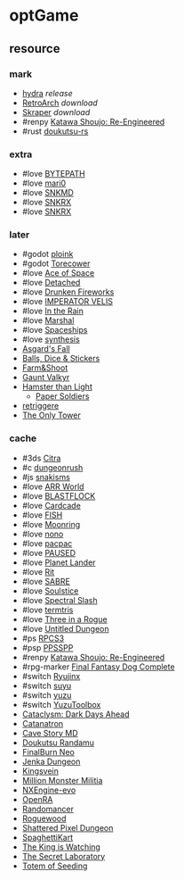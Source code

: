 # optGame

## resource

### mark

- [hydra](https://github.com/hydralauncher/hydra) _release_
- [RetroArch](https://retroarch.com) _download_
- [Skraper](https://www.skraper.net/) _download_
- #renpy [Katawa Shoujo: Re-Engineered](https://github.com/fleetingheart/ksre)
- #rust [doukutsu-rs](https://github.com/doukutsu-rs/doukutsu-rs)

### extra

- #love [BYTEPATH](https://github.com/a327ex/BYTEPATH)
- #love [mari0](https://github.com/Stabyourself/mari0)
- #love [SNKMD](https://github.com/sharpdev-me/SNKMD)
- #love [SNKRX](https://github.com/a327ex/SNKRX)
- #love [SNKRX](https://github.com/Luminware/SNKRX)

### later

- #godot [ploink](https://pyrocreep.itch.io/ploink)
- #godot [Torecower](https://softwool.itch.io/torecower)
- #love [Ace of Space](https://feofentov.itch.io/ace-of-space)
- #love [Detached](https://adszads.itch.io/detached)
- #love [Drunken Fireworks](https://pandaqi.itch.io/drunken-fireworks)
- #love [IMPERATOR VELIS](https://hungrytrolls.itch.io/imperator-velis)
- #love [In the Rain](https://notexplosive.itch.io/in-the-rain)
- #love [Marshal](https://chao.itch.io/marshal)
- #love [Spaceships](https://michaeldejong.itch.io/spaceships)
- #love [synthesis](https://ellraiser.itch.io/synthesis)
- [Asgard's Fall](https://soulpotion-games.itch.io/asgards-fall)
- [Balls, Dice & Stickers](https://bilgetbd.itch.io/balls-dice-stickers)
- [Farm&Shoot](https://matteo-dalessandro.itch.io/farmshoot)
- [Gaunt Valkyr](https://ember-paw-games.itch.io/gaunt-valkyr)
- [Hamster than Light](https://korogames.itch.io/htl)
	- [Paper Soldiers](https://andriy-bychkovskyi.itch.io/paper-solssssssssadddddddssssssssssssssssssssssssssssssssssssssssssssssssssssssssssssssssssssssssssssssssssssssssssqqqers)
- [retriggere](https://unnamecollective.itch.io/retriggered)
- [The Only Tower](https://giantlight.itch.io/the-only-tower)

### cache

- #3ds [Citra](https://citra-emulator.com)
- #c [dungeonrush](https://github.com/rapiz1/DungeonRush)
- #js [snakisms](https://github.com/pippinbarr/SNAKISMS)
- #love [ARR World](https://windmillgames.itch.io/arr-world)
- #love [BLASTFLOCK](https://trasevol-dog.itch.io/blast-flock)
- #love [Cardcade](https://windmillgames.itch.io/cardcade)
- #love [FISH](https://nicmagnier.itch.io/fish)
- #love [Moonring](https://dene.itch.io/moonring)
- #love [nono](https://monolifed.itch.io/nono)
- #love [pacpac](https://github.com/tylerneylon/pacpac)
- #love [PAUSED](https://cyfo.itch.io/paused)
- #love [Planet Lander](https://fernando-j-scherf.itch.io/planet-lander)
- #love [Rit](https://github.com/codingwatching/Rit)
- #love [SABRE](https://bearish.itch.io/sabre)
- #love [Soulstice](https://midipixel.itch.io/soulstice)
- #love [Spectral Slash](https://abhimonk.itch.io/spectral-slash)
- #love [termtris](https://github.com/tylerneylon/termtris)
- #love [Three in a Rogue](https://notexplosive.itch.io/three-in-a-rogue-classic)
- #love [Untitled Dungeon](https://terribleben.itch.io/untitled-dungeon)
- #ps [RPCS3](https://github.com/RPCS3/rpcs3)
- #psp [PPSSPP](https://ppsspp.org)
- #renpy [Katawa Shoujo: Re-Engineered](https://codeberg.org/fhs/katawa-shoujo-re-engineered)
- #rpg-marker [Final Fantasy Dog Complete](https://lordbluerouge.itch.io/final-fantasy-dog)
- #switch [Ryujinx](https://git.ryujinx.app/ryubing/ryujinx)
- #switch [suyu](https://suyu.dev)
- #switch [yuzu](https://yuzu-emulator.net)
- #switch [YuzuToolbox](https://zachar3.itch.io/yuzutoolbox)
- [Cataclysm: Dark Days Ahead](https://github.com/CleverRaven/Cataclysm-DDA)
- [Catanatron](https://github.com/bcollazo/catanatron)
- [Cave Story MD](https://github.com/andwn/cave-story-md)
- [Doukutsu Randamu](https://trashboxbobylev.itch.io/doukutsu-randamu)
- [FinalBurn Neo](https://github.com/libretro/FBNeo)
- [Jenka Dungeon](https://kasityo-crew.itch.io/jenka-dungeon)
- [Kingsvein](https://radcodex.itch.io/kingsvein)
- [Million Monster Militia](https://dejobaan.itch.io/mmm)
- [NXEngine-evo](https://github.com/nxengine/nxengine-evo)
- [OpenRA](https://github.com/OpenRA/OpenRA)
- [Randomancer](https://riuku.itch.io/randomancer)
- [Roguewood](https://watabou.itch.io/roguewood)
- [Shattered Pixel Dungeon](https://github.com/00-Evan/shattered-pixel-dungeon)
- [SpaghettiKart](https://github.com/HarbourMasters/SpaghettiKart)
- [The King is Watching](https://hypnohead.itch.io/the-king-is-watching)
- [The Secret Laboratory](https://astrochili.itch.io/the-secret-laboratory)
- [Totem of Seeding](https://anttihaavikko.itch.io/totem-of-seeding)
